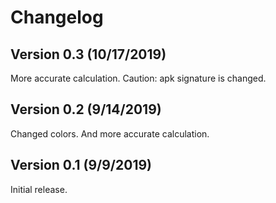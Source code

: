 # Changelog
## Version 0.3 (10/17/2019)
More accurate calculation. Caution: apk signature is changed.
## Version 0.2 (9/14/2019)
Changed colors. And more accurate calculation.
## Version 0.1 (9/9/2019)
Initial release.
